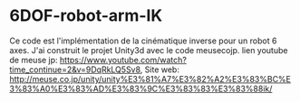# 6DOF-robot-arm-IK
Ce code est l'implémentation de la cinématique inverse pour un robot 6 axes. J'ai construit le projet Unity3d avec le code meusecojp. 
lien youtube de meuse jp: https://www.youtube.com/watch?time_continue=2&v=9DqRkLQ5Sv8, 
Site web: http://meuse.co.jp/unity/unity%E3%81%A7%E3%82%A2%E3%83%BC%E3%83%A0%E3%83%AD%E3%83%9C%E3%83%83%E3%83%88ik/
